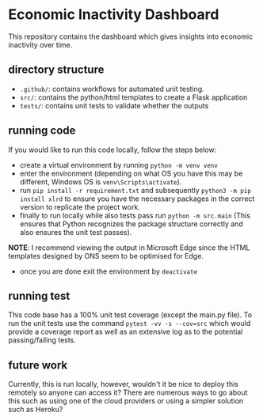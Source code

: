 # Economic Inactivity Dashboard

This repository contains the dashboard which gives insights into economic inactivity over time. 

## directory structure
- `.github/`: contains workflows for automated unit testing.
- `src/`: contains the python/html templates to create a Flask application
- `tests/`: contains unit tests to validate whether the outputs 


## running code
If you would like to run this code locally, follow the steps below:
- create a virtual environment by running `python -m venv venv`
- enter the environment (depending on what OS you have this may be different, Windows OS is `venv\Scripts\activate`).
- run `pip install -r requirement.txt` and subsequently `python3 -m pip install xlrd` to ensure you have the necessary packages in the correct version to replicate the project work.
- finally to run locally while also tests pass run `python -m src.main` (This ensures that Python recognizes the package structure correctly and also ensures the unit test passes).

**NOTE**: I recommend viewing the output in Microsoft Edge since the HTML templates designed by ONS seem to be optimised for Edge.
- once you are done exit the environment by `deactivate`

## running test
This code base has a 100% unit test coverage (except the main.py file). To run the unit tests use the command `pytest -vv -s --cov=src` which would provide a coverage report as well as an extensive log as to the potential passing/failing tests.

## future work
Currently, this is run locally, however, wouldn't it be nice to deploy this remotely so anyone can access it? There are numerous ways to go about this such as using one of the cloud providers or using a simpler solution such as Heroku?
